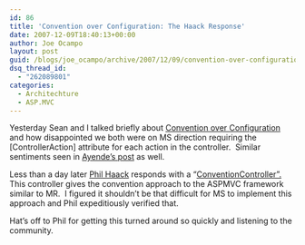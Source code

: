 ```yaml
---
id: 86
title: 'Convention over Configuration: The Haack Response'
date: 2007-12-09T18:40:13+00:00
author: Joe Ocampo
layout: post
guid: /blogs/joe_ocampo/archive/2007/12/09/convention-over-configuration-the-haack-response.aspx
dsq_thread_id:
  - "262089801"
categories:
  - Architechture
  - ASP.MVC
---
```

Yesterday Sean and I talked briefly about [Convention over Configuration](http://www.lostechies.com/blogs/sean_chambers/archive/2007/12/08/phil-haack-posts-about-asp-net-mvc.aspx) and how disappointed we both were on MS direction requiring the [ControllerAction] attribute for each action in the controller.&nbsp; Similar sentiments seen in [Ayende&#8217;s post](http://www.ayende.com/Blog/archive/2007/12/08/Configuration-over-Convention.aspx) as well.&nbsp; 

Less than a day later [Phil Haack](http://haacked.com/) responds with a &#8220;[ConventionController&#8221;.](http://haacked.com/archive/2007/12/09/extending-asp.net-mvc-to-add-conventions.aspx)&nbsp; This controller gives the convention approach to the ASPMVC framework similar to MR.&nbsp; I figured it shouldn&#8217;t be that difficult for MS to implement this approach and Phil expeditiously verified that.&nbsp; 

Hat&#8217;s off to Phil for getting this turned around so quickly and listening to the community.